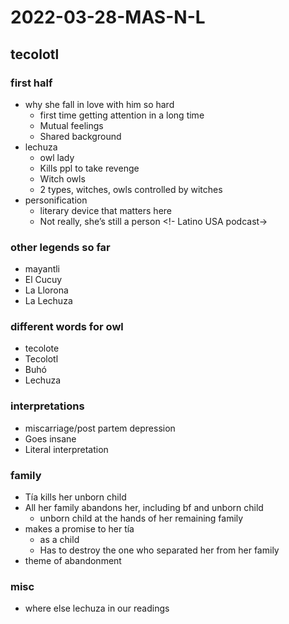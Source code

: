 # 2022-03-28-MAS-N-L
<!--splitting into two groups, splitting tecolotl down the middle-->
## tecolotl

### first half
- why she fall in love with him so hard
  - first time getting attention in a long time
  - Mutual feelings
  - Shared background
- lechuza
  - owl lady
  - Kills ppl to take revenge 
  - Witch owls
  - 2 types, witches, owls controlled by witches
- personification
  - literary device that matters here
  - Not really, she’s still a person
<!- Latino USA podcast->

### other legends so far
- mayantli
- El Cucuy
- La Llorona
- La Lechuza

### different words for owl
- tecolote 
- Tecolotl 
- Buhó
- Lechuza

### interpretations
- miscarriage/post partem depression
- Goes insane
- Literal interpretation

### family 
- Tía kills her unborn child
- All her family abandons her, including bf and unborn child
  - unborn child at the hands of her remaining family
- makes a promise to her tía
  - as a child
  - Has to destroy the one who separated her from her family
- theme of abandonment

### misc
- where else lechuza in our readings